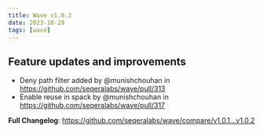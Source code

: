 ```yaml
---
title: Wave v1.0.2
date: 2023-10-29
tags: [wave]
---
```


## Feature updates and improvements

* Deny path filter added by @munishchouhan in https://github.com/seqeralabs/wave/pull/313
* Enable reuse in spack by @munishchouhan in https://github.com/seqeralabs/wave/pull/317


**Full Changelog**: https://github.com/seqeralabs/wave/compare/v1.0.1...v1.0.2
